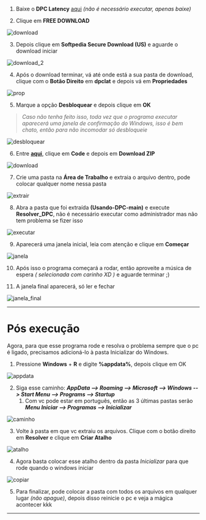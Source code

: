 1. Baixe o **DPC Latency** [aqui](https://www.softpedia.com/get/System/System-Info/DPC-Latency-Checker.shtml) _(não é necessário executar, apenas baixe)_



2. Clique em **FREE DOWNLOAD**

![download](Imagens/download.PNG)

3. Depois clique em **Softpedia Secure Download (US)** e aguarde o download iniciar

![download_2](Imagens/download_2.PNG)

4. Após o download terminar, vá até onde está a sua pasta de download, clique com o **Botão Direito** em **dpclat** e depois vá em **Propriedades**

![prop](Imagens/prop.png)

5. Marque a opção **Desbloquear** e depois clique em **OK**
> _Caso não tenha feito isso, toda vez que o programa executar aparecerá uma janela de confirmação do Windows, isso é bem chato, então para não incomodar só desbloqueie_

![desbloquear](Imagens/desbloquear.PNG)

6. Entre **[aqui](https://github.com/GabrielCoutz/Usando-DPC)**, clique em **Code** e depois em **Download ZIP**

![download](Imagens/)

7. Crie uma pasta na **Área de Trabalho** e extraia o arquivo dentro, pode colocar qualquer nome nessa pasta

![extrair](Imagens/)

8. Abra a pasta que foi extraída **(Usando-DPC-main)** e execute **Resolver_DPC**, não é necessário executar como administrador mas não tem problema se fizer isso

![executar](Imagens/)

9. Aparecerá uma janela inicial, leia com atenção e clique em **Começar**

![janela](Imagens/janela.PNG)

10. Após isso o programa começará a rodar, então aproveite a música de espera _( selecionada com carinho XD )_ e aguarde terminar ;)

11. A janela final aparecerá, só ler e fechar

![janela_final](Imagens/janela_final.PNG)

<hr>

<h1>Pós execução</h1>

Agora, para que esse programa rode e resolva o problema sempre que o pc é ligado, precisamos adicioná-lo à pasta Inicializar do Windows.

1. Pressione **Windows** + **R** e digite **%appdata%**, depois clique em OK

![appdata](Imagens/appdata.PNG)

2. Siga esse caminho: **_AppData --> Roaming --> Microsoft  --> Windows  --> Start Menu  --> Programs  --> Startup_**
   1. Com vc pode estar em português, então as 3 últimas pastas serão **_Menu Iniciar --> Programas --> Inicializar_**

![caminho](Imagens/caminho.PNG)

3. Volte à pasta em que vc extraiu os arquivos. Clique com o botão direito em **Resolver** e clique em **Criar Atalho**


![atalho](Imagens/atalho.png)

4. Agora basta colocar esse atalho dentro da pasta _Inicializar_ para que rode quando o windows iniciar

![copiar](Imagens/copiar.png)

5. Para finalizar, pode colocar a pasta com todos os arquivos em qualquer lugar _(não apague)_, depois disso reinicie o pc e veja a mágica acontecer kkk

<hr>

